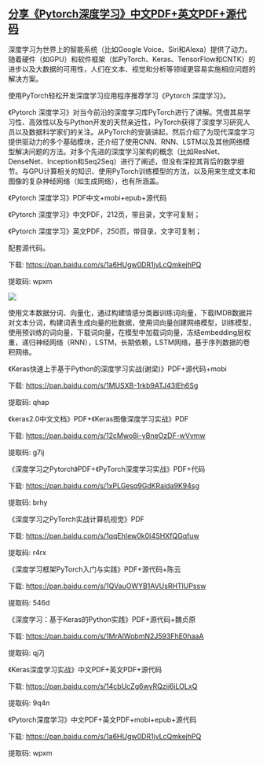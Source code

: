 ## [分享《Pytorch深度学习》中文PDF+英文PDF+源代码](https://ai-nlp-book.lofter.com/post/312661e1_1c76d9801)

深度学习为世界上的智能系统（比如Google Voice、Siri和Alexa）提供了动力。随着硬件（如GPU）和软件框架（如PyTorch、Keras、TensorFlow和CNTK）的进步以及大数据的可用性，人们在文本、视觉和分析等领域更容易实施相应问题的解决方案。  

使用PyTorch轻松开发深度学习应用程序推荐学习《Pytorch 深度学习》。

《Pytorch 深度学习》对当今前沿的深度学习库PyTorch进行了讲解。凭借其易学习性、高效性以及与Python开发的天然亲近性，PyTorch获得了深度学习研究人员以及数据科学家们的关注。从PyTorch的安装讲起，然后介绍了为现代深度学习提供驱动力的多个基础模块，还介绍了使用CNN、RNN、LSTM以及其他网络模型解决问题的方法。对多个先进的深度学习架构的概念（比如ResNet、DenseNet、Inception和Seq2Seq）进行了阐述，但没有深挖其背后的数学细节。与GPU计算相关的知识、使用PyTorch训练模型的方法，以及用来生成文本和图像的复杂神经网络（如生成网络），也有所涵盖。

《Pytorch 深度学习》PDF中文+mobi+epub+源代码  

《Pytorch 深度学习》中文PDF，212页，带目录，文字可复制；  

《Pytorch 深度学习》英文PDF，250页，带目录，文字可复制；  

配套源代码。  

下载: https://pan.baidu.com/s/1a6HUgw0DR1jvLcQmkejhPQ

提取码: wpxm  

![](https://imglf4.lf127.net/img/eXBWQlpFUm1oUVFiR0pQYjEwWUoyN1FzZ21JWXAzQ2dhR0V5SnFZaURESGd4eitSNFJDNGN3PT0.png?imageView&thumbnail=1080x0&tostatic=0)

使用文本数据分词、向量化，通过构建情感分类器训练词向量，下载IMDB数据并对文本分词，构建词表生成向量的批数据，使用词向量创建网络模型，训练模型，使用预训练的词向量，下载词向量，在模型中加载词向量，冻结embedding层权重，递归神经网络（RNN），LSTM，长期依赖，LSTM网络，基于序列数据的卷积网络。  

《Keras快速上手基于Python的深度学习实战(谢梁)》PDF+源代码+mobi  

下载: https://pan.baidu.com/s/1MUSXB-1rkb9ATJ43IEh6Sg

提取码: qhap

《keras2.0中文文档》PDF+《Keras图像深度学习实战》PDF

下载: https://pan.baidu.com/s/12cMwo8i-yBneOzDF-wVvmw

提取码: g7ij

《深度学习之Pytorch》PDF+《PyTorch深度学习实战》PDF+代码

下载: https://pan.baidu.com/s/1xPLGesq9GdKRaida9K94sg

提取码: brhy

《深度学习之PyTorch实战计算机视觉》PDF

下载: https://pan.baidu.com/s/1qqEhIew0k0I4SHXfQGqfuw

提取码: r4rx

《深度学习框架PyTorch入门与实践》PDF+源代码+陈云

下载: https://pan.baidu.com/s/1QVauOWYB1AVUsRHTlUPssw

提取码: 546d

《深度学习：基于Keras的Python实践》PDF+源代码+魏贞原

下载: https://pan.baidu.com/s/1MrAIWobmN2J593FhE0haaA

提取码: qj7j

《Keras深度学习实战》中文PDF+英文PDF+源代码

下载: https://pan.baidu.com/s/14cbUcZg6wvRQzii6iLOLxQ

提取码: 9q4n

《Pytorch深度学习》中文PDF+英文PDF+mobi+epub+源代码

下载: https://pan.baidu.com/s/1a6HUgw0DR1jvLcQmkejhPQ

提取码: wpxm